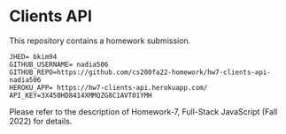 # Clients API

This repository contains a homework submission.

```text
JHED= bkim94
GITHUB_USERNAME= nadia506
GITHUB_REPO=https://github.com/cs280fa22-homework/hw7-clients-api-nadia506
HEROKU_APP= https://hw7-clients-api.herokuapp.com/
API_KEY=3X450HD8414XMMQZG8C1AVT01YMH
```

Please refer to the description of Homework-7, Full-Stack JavaScript (Fall 2022) for details.
